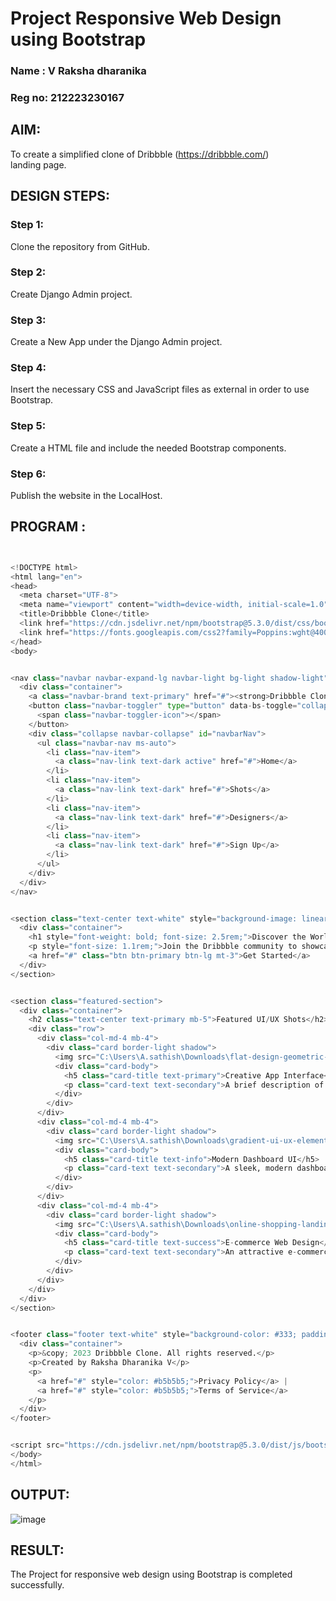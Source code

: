 # Project Responsive Web Design using Bootstrap
### Name   : V Raksha dharanika
### Reg no: 212223230167

## AIM:
To create a simplified clone of Dribbble (https://dribbble.com/) landing page.


## DESIGN STEPS:

### Step 1:
Clone the repository from GitHub.

### Step 2:
Create Django Admin project.

### Step 3:
Create a New App under the Django Admin project.

### Step 4:
Insert the necessary CSS and JavaScript files as external in order to use Bootstrap.

### Step 5:
Create a HTML file and include the needed Bootstrap components.

### Step 6:
Publish the website in the LocalHost.

## PROGRAM :
```py


<!DOCTYPE html>
<html lang="en">
<head>
  <meta charset="UTF-8">
  <meta name="viewport" content="width=device-width, initial-scale=1.0">
  <title>Dribbble Clone</title>
  <link href="https://cdn.jsdelivr.net/npm/bootstrap@5.3.0/dist/css/bootstrap.min.css" rel="stylesheet">
  <link href="https://fonts.googleapis.com/css2?family=Poppins:wght@400;600&display=swap" rel="stylesheet">
</head>
<body>


<nav class="navbar navbar-expand-lg navbar-light bg-light shadow-light">
  <div class="container">
    <a class="navbar-brand text-primary" href="#"><strong>Dribbble Clone</strong></a>
    <button class="navbar-toggler" type="button" data-bs-toggle="collapse" data-bs-target="#navbarNav" aria-controls="navbarNav" aria-expanded="false" aria-label="Toggle navigation">
      <span class="navbar-toggler-icon"></span>
    </button>
    <div class="collapse navbar-collapse" id="navbarNav">
      <ul class="navbar-nav ms-auto">
        <li class="nav-item">
          <a class="nav-link text-dark active" href="#">Home</a>
        </li>
        <li class="nav-item">
          <a class="nav-link text-dark" href="#">Shots</a>
        </li>
        <li class="nav-item">
          <a class="nav-link text-dark" href="#">Designers</a>
        </li>
        <li class="nav-item">
          <a class="nav-link text-dark" href="#">Sign Up</a>
        </li>
      </ul>
    </div>
  </div>
</nav>


<section class="text-center text-white" style="background-image: linear-gradient(to bottom right, #5c67f5, #7091ff); padding: 100px 0;">
  <div class="container">
    <h1 style="font-weight: bold; font-size: 2.5rem;">Discover the World’s Top Designers & Creatives</h1>
    <p style="font-size: 1.1rem;">Join the Dribbble community to showcase your work, inspire others, and find design inspiration.</p>
    <a href="#" class="btn btn-primary btn-lg mt-3">Get Started</a>
  </div>
</section>


<section class="featured-section">
  <div class="container">
    <h2 class="text-center text-primary mb-5">Featured UI/UX Shots</h2>
    <div class="row">
      <div class="col-md-4 mb-4">
        <div class="card border-light shadow">
          <img src="C:\Users\A.sathish\Downloads\flat-design-geometric-pattern-mobile-design-template_23-2149939686.avif" class="card-img-top" alt="Shot 1">
          <div class="card-body">
            <h5 class="card-title text-primary">Creative App Interface</h5>
            <p class="card-text text-secondary">A brief description of the app interface design.</p>
          </div>
        </div>
      </div>
      <div class="col-md-4 mb-4">
        <div class="card border-light shadow">
          <img src="C:\Users\A.sathish\Downloads\gradient-ui-ux-elements_23-2149057420.avif" class="card-img-top" alt="Shot 2">
          <div class="card-body">
            <h5 class="card-title text-info">Modern Dashboard UI</h5>
            <p class="card-text text-secondary">A sleek, modern dashboard design for data visualization.</p>
          </div>
        </div>
      </div>
      <div class="col-md-4 mb-4">
        <div class="card border-light shadow">
          <img src="C:\Users\A.sathish\Downloads\online-shopping-landing-page_33099-1725.avif" class="card-img-top" alt="Shot 3">
          <div class="card-body">
            <h5 class="card-title text-success">E-commerce Web Design</h5>
            <p class="card-text text-secondary">An attractive e-commerce landing page for a smooth user experience.</p>
          </div>
        </div>
      </div>
    </div>
  </div>
</section>


<footer class="footer text-white" style="background-color: #333; padding: 30px 0; text-align: center;">
  <div class="container">
    <p>&copy; 2023 Dribbble Clone. All rights reserved.</p>
    <p>Created by Raksha Dharanika V</p>
    <p>
      <a href="#" style="color: #b5b5b5;">Privacy Policy</a> |
      <a href="#" style="color: #b5b5b5;">Terms of Service</a>
    </p>
  </div>
</footer>


<script src="https://cdn.jsdelivr.net/npm/bootstrap@5.3.0/dist/js/bootstrap.bundle.min.js"></script>
</body>
</html>
```

## OUTPUT:
![image](https://github.com/user-attachments/assets/4f644ce2-f13a-47b4-a1dc-10e97e75d75a)


## RESULT:
The Project for responsive web design using Bootstrap is completed successfully.
